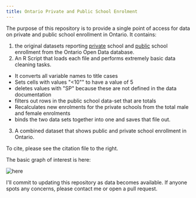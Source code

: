 ```yaml
---
title: Ontario Private and Public School Enrolment
---
```



The purpose of this repository is to provide a single point of access for data on private and public school enrollment in Ontario. It contains:

1. the original datasets reporting [private](https://data.ontario.ca/dataset/private-school-enrolment-by-gender) school and [public](https://data.ontario.ca/dataset/school-enrolment-by-gender) school enrollment from the Ontario Open Data database.  
2.  An R Script that loads each file and performs extremely basic data cleaning tasks. 
  - It converts all variable names to title cases
  - Sets cells with values "<10"" to have a value of 5
  - deletes values with "SP" because these are not defined in the data documentation
  - filters out rows in the public school data-set that are totals
  - Recalculates new enrolments for the private schools from the total male and female enrolments
  - binds the two data sets together into one and saves that file out.
3. A combined dataset that shows public and private school enrollment in Ontario. 

To cite, please see the citation file to the right.
  


The basic graph of interest is here:


![here](hhttps://github.com/sjkiss/ontario_private_school_enrolment/raw/main/Plots/ontario_private_school_enrolment.png) 


I'll commit to updating this repository as data becomes available. If anyone spots any concerns, please contact me or open a pull request. 
